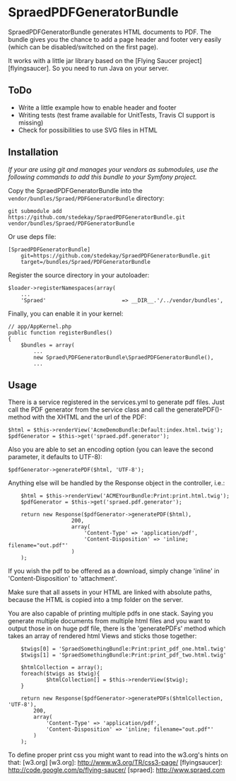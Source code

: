 SpraedPDFGeneratorBundle
===============

SpraedPDFGeneratorBundle generates HTML documents to PDF. 
The bundle gives you the chance to add a page header and footer very easily 
(which can be disabled/switched on the first page).

It works with a little jar library based on the [Flying Saucer project][flyingsaucer].
So you need to run Java on your server.

ToDo
----

- Write a little example how to enable header and footer
- Writing tests (test frame available for UnitTests, Travis CI support is missing)
- Check for possibilities to use SVG files in HTML

Installation
------------

*If your are using git and manages your vendors as submodules, use the following commands to add this bundle to your Symfony project.*

Copy the SpraedPDFGeneratorBundle into the `vendor/bundles/Spraed/PDFGeneratorBundle` directory:

    git submodule add https://github.com/stedekay/SpraedPDFGeneratorBundle.git vendor/bundles/Spraed/PDFGeneratorBundle

Or use deps file:

    [SpraedPDFGeneratorBundle]
        git=https://github.com/stedekay/SpraedPDFGeneratorBundle.git
        target=/bundles/Spraed/PDFGeneratorBundle

Register the source directory in your autoloader:

    $loader->registerNamespaces(array(
        ...
        'Spraed'                        => __DIR__.'/../vendor/bundles',

Finally, you can enable it in your kernel:

    // app/AppKernel.php
    public function registerBundles()
    {
        $bundles = array(
            ...
            new Spraed\PDFGeneratorBundle\SpraedPDFGeneratorBundle(),
            ...

Usage
-----

There is a service registered in the services.yml to generate pdf files.
Just call the PDF generator from the service class and call the generatePDF()-method
with the XHTML and the url of the PDF:

	$html = $this->renderView('AcmeDemoBundle:Default:index.html.twig');
	$pdfGenerator = $this->get('spraed.pdf.generator');

Also you are able to set an encoding option (you can leave the second parameter, it defaults to UTF-8):

	$pdfGenerator->generatePDF($html, 'UTF-8');

Anything else will be handled by the Response object in the controller, i.e.:

        $html = $this->renderView('ACMEYourBundle:Print:print.html.twig');
        $pdfGenerator = $this->get('spraed.pdf.generator');

        return new Response($pdfGenerator->generatePDF($html),
                        200,
                        array(
                            'Content-Type' => 'application/pdf',
                            'Content-Disposition' => 'inline; filename="out.pdf"'
                        )
        );

If you wish the pdf to be offered as a download, simply change 'inline' in 'Content-Disposition' to 'attachment'.

Make sure that all assets in your HTML are linked with absolute paths, because the HTML is copied into a tmp folder on the server.

You are also capable of printing multiple pdfs in one stack. Saying you generate multiple documents from multiple html files and you want to
output those in on huge pdf file, there is the 'generatePDFs' method which takes an array of rendered html Views and sticks those together:

        $twigs[0] = 'SpraedSomethingBundle:Print:print_pdf_one.html.twig'
        $twigs[1] = 'SpraedSomethingBundle:Print:print_pdf_two.html.twig'

        $htmlCollection = array();
        foreach($twigs as $twig){
                $htmlCollection[] = $this->renderView($twig);
        }

        return new Response($pdfGenerator->generatePDFs($htmlCollection, 'UTF-8'),
            200,
            array(
                'Content-Type' => 'application/pdf',
                'Content-Disposition' => 'inline; filename="out.pdf"'
            )
        );

To define proper print css you might want to read into the w3.org's hints on that: [w3.org]
[w3.org]: http://www.w3.org/TR/css3-page/
[flyingsaucer]: http://code.google.com/p/flying-saucer/
[spraed]: http://www.spraed.com